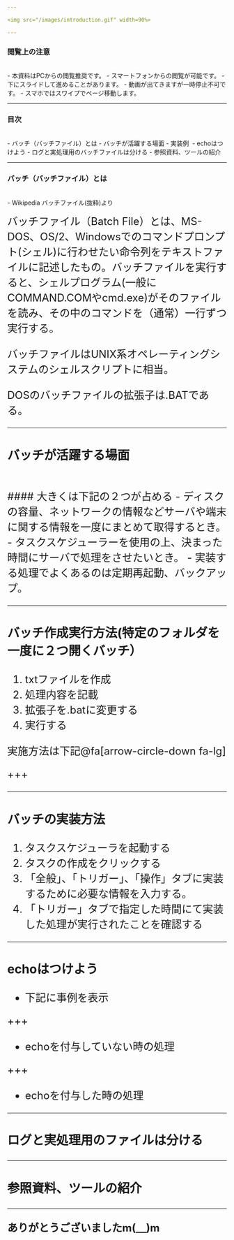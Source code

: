 ```yaml
---

<img src="/images/introduction.gif" width=90%>

---
```


### 閲覧上の注意　　　　　　　　
<br>
- 本資料はPCからの閲覧推奨です。
- スマートフォンからの閲覧が可能です。
- 下にスライドして進めることがあります。
- 動画が出てきますが一時停止不可です。
- スマホではスワイプでページ移動します。

---

### 目次
<br>
- バッチ（バッチファイル）とは
- バッチが活躍する場面
- 実装例 
- echoはつけよう
- ログと実処理用のバッチファイルは分ける
- 参照資料、ツールの紹介

---

### バッチ（バッチファイル）とは
<br>
- Wikipedia バッチファイル(抜粋)より
<p><font size="5">バッチファイル（Batch File）とは、MS-DOS、OS/2、Windowsでのコマンドプロンプト(シェル)に行わせたい命令列をテキストファイルに記述したもの。バッチファイルを実行すると、シェルプログラム(一般に COMMAND.COMやcmd.exe)がそのファイルを読み、その中のコマンドを（通常）一行ずつ実行する。</p>
<p><font size="5">バッチファイルはUNIX系オペレーティングシステムのシェルスクリプトに相当。</p>
<p><font size="5">DOSのバッチファイルの拡張子は.BATである。</p>

---
### バッチが活躍する場面
<br>
#### 大きくは下記の２つが占める
- ディスクの容量、ネットワークの情報などサーバや端末に関する情報を一度にまとめて取得するとき。
- タスクスケジューラーを使用の上、決まった時間にサーバで処理をさせたいとき。
- 実装する処理でよくあるのは定期再起動、バックアップ。 

---

### バッチ作成実行方法(特定のフォルダを一度に２つ開くバッチ）
1. txtファイルを作成
2. 処理内容を記載
3. 拡張子を.batに変更する
4. 実行する  


  
実施方法は下記@fa[arrow-circle-down fa-lg]

+++

---

### バッチの実装方法
1. タスクスケジューラを起動する
2. タスクの作成をクリックする
3. 「全般」、「トリガー」、「操作」タブに実装するために必要な情報を入力する。
4. 「トリガー」タブで指定した時間にて実装した処理が実行されたことを確認する

---

### echoはつけよう
- 下記に事例を表示

+++

- echoを付与していない時の処理

+++

- echoを付与した時の処理

---

### ログと実処理用のファイルは分ける

---

### 参照資料、ツールの紹介

---

**ありがとうございましたm(＿)m**
